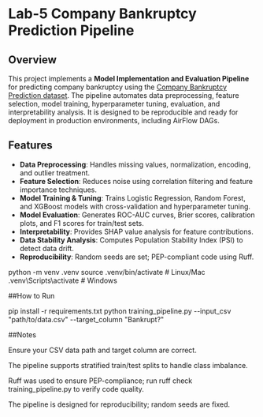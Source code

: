 # Lab-5 Company Bankruptcy Prediction Pipeline

## Overview
This project implements a **Model Implementation and Evaluation Pipeline** for predicting company bankruptcy using the [Company Bankruptcy Prediction dataset](https://www.kaggle.com/datasets/fedesoriano/company-bankruptcy-prediction). The pipeline automates data preprocessing, feature selection, model training, hyperparameter tuning, evaluation, and interpretability analysis. It is designed to be reproducible and ready for deployment in production environments, including AirFlow DAGs.

## Features
- **Data Preprocessing**: Handles missing values, normalization, encoding, and outlier treatment.  
- **Feature Selection**: Reduces noise using correlation filtering and feature importance techniques.  
- **Model Training & Tuning**: Trains Logistic Regression, Random Forest, and XGBoost models with cross-validation and hyperparameter tuning.  
- **Model Evaluation**: Generates ROC-AUC curves, Brier scores, calibration plots, and F1 scores for train/test sets.  
- **Interpretability**: Provides SHAP value analysis for feature contributions.  
- **Data Stability Analysis**: Computes Population Stability Index (PSI) to detect data drift.  
- **Reproducibility**: Random seeds are set; PEP-compliant code using Ruff.

python -m venv .venv
source .venv/bin/activate  # Linux/Mac
.venv\Scripts\activate     # Windows

##How to Run

pip install -r requirements.txt
python training_pipeline.py --input_csv "path/to/data.csv" --target_column "Bankrupt?"

##Notes

Ensure your CSV data path and target column are correct.

The pipeline supports stratified train/test splits to handle class imbalance.

Ruff was used to ensure PEP-compliance; run ruff check training_pipeline.py to verify code quality.

The pipeline is designed for reproducibility; random seeds are fixed.




